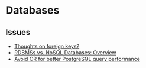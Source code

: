 # Databases

## Issues

- [Thoughts on foreign keys?](https://github.com/github/gh-ost/issues/331)
- [RDBMSs vs. NoSQL Databases: Overview](https://maxivak.com/rdbms-vs-nosql-databases/)
- [Avoid OR for better PostgreSQL query performance](https://www.cybertec-postgresql.com/en/avoid-or-for-better-performance/)
